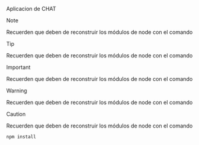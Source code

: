 Aplicacion de CHAT

>[!NOTE]
>Recuerden que deben de reconstruir los módulos de node con el comando

>[!TIP]
>Recuerden que deben de reconstruir los módulos de node con el comando

>[!IMPORTANT]
>Recuerden que deben de reconstruir los módulos de node con el comando

>[!WARNING]
>Recuerden que deben de reconstruir los módulos de node con el comando

>[!CAUTION]
>Recuerden que deben de reconstruir los módulos de node con el comando

```
npm install
```
